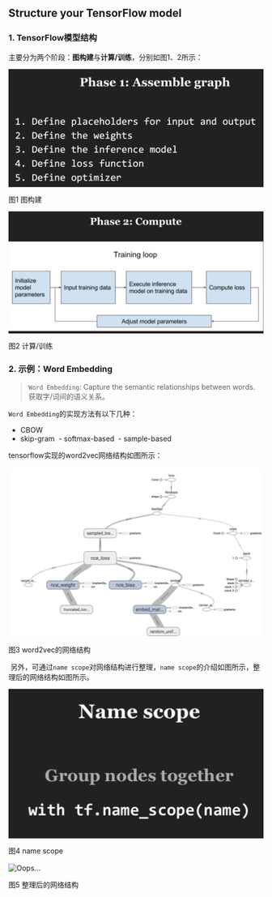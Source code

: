 ## Structure your TensorFlow model


### 1. TensorFlow模型结构

主要分为两个阶段：**图构建**与**计算/训练**，分别如图1、2所示：

<div  align="center">
<img src="imgs/1-1-阶段一.png" alt="Oops..." align="center" />
<p>图1 图构建</p>
</div>

<div  align="center">
<img src="imgs/1-2-阶段二.png" alt="Oops..." align="center" />
<p>图2 计算/训练</p>
</div>

### 2. 示例：Word Embedding

> `Word Embedding`: Capture the semantic relationships between words. 
获取字/词间的语义关系。

`Word Embedding`的实现方法有以下几种：

- CBOW
- skip-gram
  - softmax-based
  - sample-based
  
tensorflow实现的word2vec网络结构如图所示：
  
<div  align="center">
<img src="imgs/2-1-w2v-tf.png" alt="Oops..." align="center" />
<p>图3 word2vec的网络结构</p>
</div>
  
  另外，可通过`name scope`对网络结构进行整理，`name scope`的介绍如图所示，整理后的网络结构如图所示。
  
  
<div  align="center">
<img src="imgs/2-2-name-scope.png" alt="Oops..." align="center" />
<p>图4 name scope</p>
</div>

<div  align="center">
<img src="imgs/12-3-w2v-with-name-scope.png" alt="Oops..." align="center" />
<p>图5 整理后的网络结构</p>
</div>
